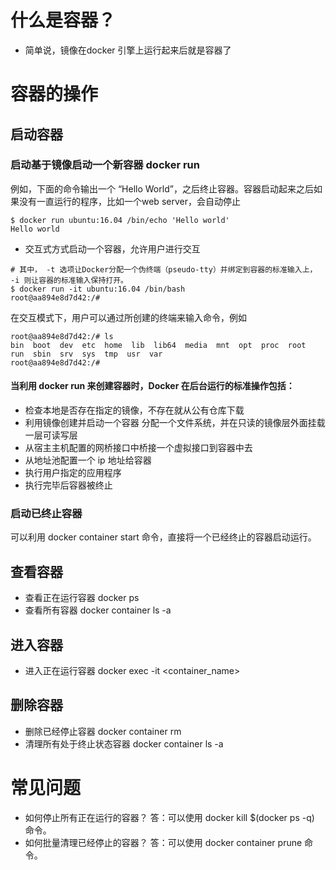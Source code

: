 # 什么是容器？
- 简单说，镜像在docker 引擎上运行起来后就是容器了

# 容器的操作
## 启动容器
### 启动基于镜像启动一个新容器 docker run

例如，下面的命令输出一个 “Hello World”，之后终止容器。容器启动起来之后如果没有一直运行的程序，比如一个web server，会自动停止
 ```shell script
$ docker run ubuntu:16.04 /bin/echo 'Hello world' 
Hello world
```
- 交互式方式启动一个容器，允许用户进行交互
```shell script
# 其中， -t 选项让Docker分配一个伪终端（pseudo-tty）并绑定到容器的标准输入上， -i 则让容器的标准输入保持打开。
$ docker run -it ubuntu:16.04 /bin/bash
root@aa894e8d7d42:/#
```
在交互模式下，用户可以通过所创建的终端来输入命令，例如
```shell script
root@aa894e8d7d42:/# ls
bin  boot  dev  etc  home  lib  lib64  media  mnt  opt  proc  root  run  sbin  srv  sys  tmp  usr  var
root@aa894e8d7d42:/#
```
#### 当利用 docker run 来创建容器时，Docker 在后台运行的标准操作包括： 
- 检查本地是否存在指定的镜像，不存在就从公有仓库下载 
- 利用镜像创建并启动一个容器 分配一个文件系统，并在只读的镜像层外面挂载一层可读写层 
- 从宿主主机配置的网桥接口中桥接一个虚拟接口到容器中去 
- 从地址池配置一个 ip 地址给容器 
- 执行用户指定的应用程序 
- 执行完毕后容器被终止

### 启动已终止容器
可以利用 docker container start 命令，直接将一个已经终止的容器启动运行。

## 查看容器
- 查看正在运行容器 docker ps
- 查看所有容器 docker container ls -a

## 进入容器
- 进入正在运行容器 docker exec -it <container_name>

## 删除容器
- 删除已经停止容器 docker container rm
- 清理所有处于终止状态容器 docker container ls -a





# 常见问题
- 如何停止所有正在运行的容器？ 
答：可以使用 docker kill $(docker ps -q) 命令。 
- 如何批量清理已经停止的容器？ 
答：可以使用 docker container prune 命令。